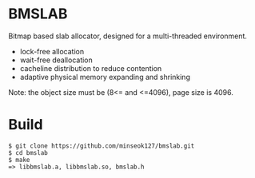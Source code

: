 # BMSLAB
Bitmap based slab allocator, designed for a multi-threaded environment.
- lock-free allocation
- wait-free deallocation
- cacheline distribution to reduce contention
- adaptive physical memory expanding and shrinking

Note: the object size must be (8<= and <=4096), page size is 4096.

# Build
```
$ git clone https://github.com/minseok127/bmslab.git
$ cd bmslab
$ make
=> libbmslab.a, libbmslab.so, bmslab.h
```

